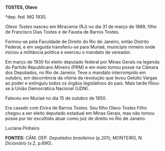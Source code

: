 **TOSTES, Olavo**

\*dep. fed. MG 1930.

*Olavo Tostes* nasceu em Miracema (RJ) no dia 31 de março de 1889, filho
de Francisco Dias Tostes e de Fausta de Barros Tostes.

Formou-se pela Faculdade de Direito do Rio de Janeiro, então Distrito
Federal, e em seguida transferiu-se para Muriaé, município mineiro onde
iniciou a militância política e exerceu o mandato de vereador.

Em março de 1930 foi eleito deputado federal por Minas Gerais na legenda
do Partido Republicano Mineiro (PRM) e em maio tomou posse na Câmara dos
Deputados, no Rio de Janeiro. Teve o mandato interrompido em outubro, em
decorrência da vitória da revolução que levou Getúlio Vargas ao poder e
extinguiu todos os órgãos legislativos do país. Mais tarde filiou-se à
União Democrática Nacional (UDN).

Faleceu em Muriaé no dia 15 de outubro de 1950.

Era casado com Elvira de Barros Tostes. Seu filho Olavo Tostes Filho
chegou a ser eleito deputado estadual em Minas Gerais, mas não tomou
posse por ter escolhido atuar como juiz de direito no Rio de Janeiro.

Luciana Pinheiro

**FONTES:** CÂM. DEP. *Deputados brasileiros* (p.201); MONTEIRO, N.
*Dicionário* (v.2, p.690).
